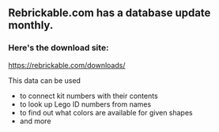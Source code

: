 ## Rebrickable.com has a database update monthly.
### Here's the download site:
https://rebrickable.com/downloads/

This data can be used
  * to connect kit numbers with their contents
  * to look up Lego ID numbers from names
  * to find out what colors are available for given shapes
  * and more
